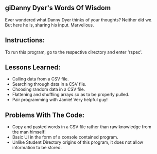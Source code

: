 giDanny Dyer's Words Of Wisdom
--
Ever wondered what Danny Dyer thinks of your thoughts? Neither did we. But here he is, sharing his input. Marvellous.

Instructions:
--
To run this program, go to the respective directory and enter 'rspec'.


Lessons Learned:
--
* Calling data from a CSV file.
* Searching through data in a CSV file.
* Choosing random data in a CSV file.
* Flattening and shuffling arrays so as to be properly pulled.
* Pair programming with Jamie! Very helpful guy!

Problems With The Code:
--
* Copy and pasted words in a CSV file rather than raw knowledge from the man himself!
* Basic UI in the form of a console contained program.
* Unlike Student Directory origins of this program, it does not allow information to be stored.